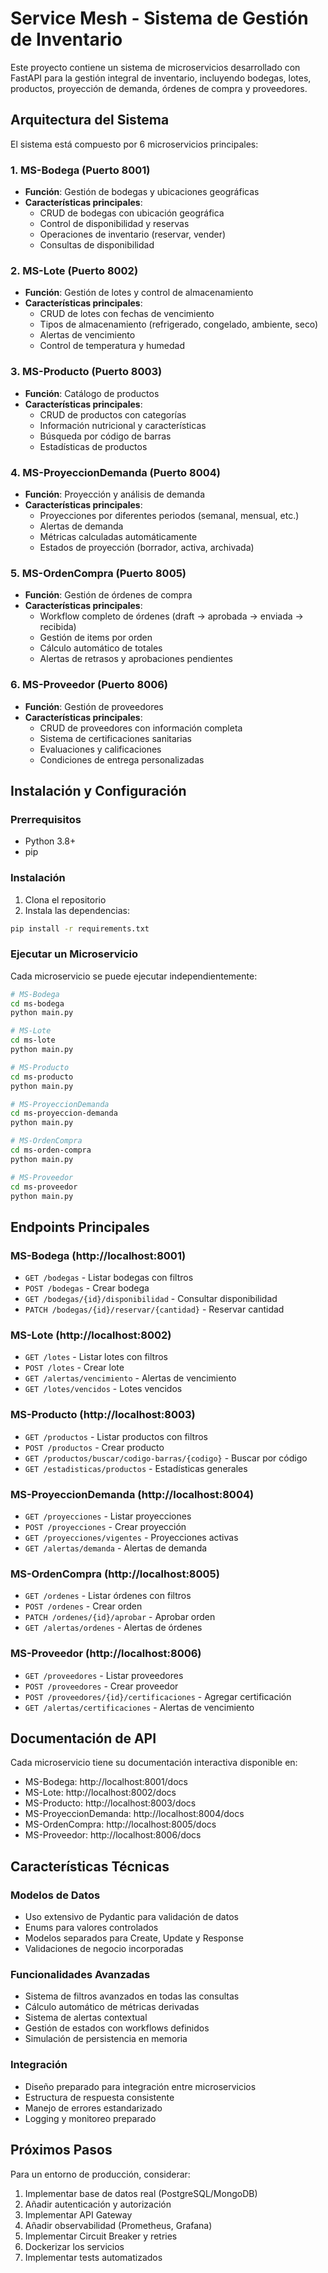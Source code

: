 # Service Mesh - Sistema de Gestión de Inventario

Este proyecto contiene un sistema de microservicios desarrollado con FastAPI para la gestión integral de inventario, incluyendo bodegas, lotes, productos, proyección de demanda, órdenes de compra y proveedores.

## Arquitectura del Sistema

El sistema está compuesto por 6 microservicios principales:

### 1. MS-Bodega (Puerto 8001)

- **Función**: Gestión de bodegas y ubicaciones geográficas
- **Características principales**:
  - CRUD de bodegas con ubicación geográfica
  - Control de disponibilidad y reservas
  - Operaciones de inventario (reservar, vender)
  - Consultas de disponibilidad

### 2. MS-Lote (Puerto 8002)

- **Función**: Gestión de lotes y control de almacenamiento
- **Características principales**:
  - CRUD de lotes con fechas de vencimiento
  - Tipos de almacenamiento (refrigerado, congelado, ambiente, seco)
  - Alertas de vencimiento
  - Control de temperatura y humedad

### 3. MS-Producto (Puerto 8003)

- **Función**: Catálogo de productos
- **Características principales**:
  - CRUD de productos con categorías
  - Información nutricional y características
  - Búsqueda por código de barras
  - Estadísticas de productos

### 4. MS-ProyeccionDemanda (Puerto 8004)

- **Función**: Proyección y análisis de demanda
- **Características principales**:
  - Proyecciones por diferentes periodos (semanal, mensual, etc.)
  - Alertas de demanda
  - Métricas calculadas automáticamente
  - Estados de proyección (borrador, activa, archivada)

### 5. MS-OrdenCompra (Puerto 8005)

- **Función**: Gestión de órdenes de compra
- **Características principales**:
  - Workflow completo de órdenes (draft → aprobada → enviada → recibida)
  - Gestión de items por orden
  - Cálculo automático de totales
  - Alertas de retrasos y aprobaciones pendientes

### 6. MS-Proveedor (Puerto 8006)

- **Función**: Gestión de proveedores
- **Características principales**:
  - CRUD de proveedores con información completa
  - Sistema de certificaciones sanitarias
  - Evaluaciones y calificaciones
  - Condiciones de entrega personalizadas

## Instalación y Configuración

### Prerrequisitos

- Python 3.8+
- pip

### Instalación

1. Clona el repositorio
2. Instala las dependencias:

```bash
pip install -r requirements.txt
```

### Ejecutar un Microservicio

Cada microservicio se puede ejecutar independientemente:

```bash
# MS-Bodega
cd ms-bodega
python main.py

# MS-Lote
cd ms-lote
python main.py

# MS-Producto
cd ms-producto
python main.py

# MS-ProyeccionDemanda
cd ms-proyeccion-demanda
python main.py

# MS-OrdenCompra
cd ms-orden-compra
python main.py

# MS-Proveedor
cd ms-proveedor
python main.py
```

## Endpoints Principales

### MS-Bodega (http://localhost:8001)

- `GET /bodegas` - Listar bodegas con filtros
- `POST /bodegas` - Crear bodega
- `GET /bodegas/{id}/disponibilidad` - Consultar disponibilidad
- `PATCH /bodegas/{id}/reservar/{cantidad}` - Reservar cantidad

### MS-Lote (http://localhost:8002)

- `GET /lotes` - Listar lotes con filtros
- `POST /lotes` - Crear lote
- `GET /alertas/vencimiento` - Alertas de vencimiento
- `GET /lotes/vencidos` - Lotes vencidos

### MS-Producto (http://localhost:8003)

- `GET /productos` - Listar productos con filtros
- `POST /productos` - Crear producto
- `GET /productos/buscar/codigo-barras/{codigo}` - Buscar por código
- `GET /estadisticas/productos` - Estadísticas generales

### MS-ProyeccionDemanda (http://localhost:8004)

- `GET /proyecciones` - Listar proyecciones
- `POST /proyecciones` - Crear proyección
- `GET /proyecciones/vigentes` - Proyecciones activas
- `GET /alertas/demanda` - Alertas de demanda

### MS-OrdenCompra (http://localhost:8005)

- `GET /ordenes` - Listar órdenes con filtros
- `POST /ordenes` - Crear orden
- `PATCH /ordenes/{id}/aprobar` - Aprobar orden
- `GET /alertas/ordenes` - Alertas de órdenes

### MS-Proveedor (http://localhost:8006)

- `GET /proveedores` - Listar proveedores
- `POST /proveedores` - Crear proveedor
- `POST /proveedores/{id}/certificaciones` - Agregar certificación
- `GET /alertas/certificaciones` - Alertas de vencimiento

## Documentación de API

Cada microservicio tiene su documentación interactiva disponible en:

- MS-Bodega: http://localhost:8001/docs
- MS-Lote: http://localhost:8002/docs
- MS-Producto: http://localhost:8003/docs
- MS-ProyeccionDemanda: http://localhost:8004/docs
- MS-OrdenCompra: http://localhost:8005/docs
- MS-Proveedor: http://localhost:8006/docs

## Características Técnicas

### Modelos de Datos

- Uso extensivo de Pydantic para validación de datos
- Enums para valores controlados
- Modelos separados para Create, Update y Response
- Validaciones de negocio incorporadas

### Funcionalidades Avanzadas

- Sistema de filtros avanzados en todas las consultas
- Cálculo automático de métricas derivadas
- Sistema de alertas contextual
- Gestión de estados con workflows definidos
- Simulación de persistencia en memoria

### Integración

- Diseño preparado para integración entre microservicios
- Estructura de respuesta consistente
- Manejo de errores estandarizado
- Logging y monitoreo preparado

## Próximos Pasos

Para un entorno de producción, considerar:

1. Implementar base de datos real (PostgreSQL/MongoDB)
2. Añadir autenticación y autorización
3. Implementar API Gateway
4. Añadir observabilidad (Prometheus, Grafana)
5. Implementar Circuit Breaker y retries
6. Dockerizar los servicios
7. Implementar tests automatizados
